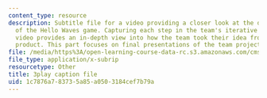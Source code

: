 ```yaml
---
content_type: resource
description: Subtitle file for a video providing a closer look at the development
  of the Hello Waves game. Capturing each step in the team's iterative process, the
  video provides an in-depth view into how the team took their idea from pitch to
  product. This part focuses on final presentations of the team project.
file: /media/https%3A/open-learning-course-data-rc.s3.amazonaws.com/cms-611j-creating-video-games-fall-2014/1c7876a783735a85a0503184cef7b79a_lxpXowuUdKw.vtt
file_type: application/x-subrip
resourcetype: Other
title: 3play caption file
uid: 1c7876a7-8373-5a85-a050-3184cef7b79a
---
```

